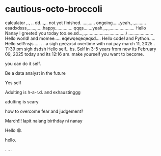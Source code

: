 # cautious-octo-broccoli
calculator ,.,
..
dd...,..
not yet finished. ....,.....
ongoing......yeah.,.,.........
esadxdsss,......,.....happy..............
qqqs.......yeah.,.,.,....................
Hello Nanay I greeted you today too.ee.sd...,.,................................/
....................
Hello world! and momee.....
eqewqeqeqeqsd....
Hello code! and Python.....
Hello self!nsjs.....
 .
.
a sigh geezxsd
overtime with noi pay march 11, 2025 . 11:39 pm sigh
dsdsh
Hello self..
bs.
Self in 3-5 years from now its February 09, 2025 today and its 12:16 am. make yourself you want to become.

you can do it self.

Be a data analyst in the future

Yes self

Adulting is h-a-r.d. and exhaustinggg

adulting is scary 

how to overcome fear and judgement?


March!!! lapit nalang birthday ni nanay

Hello 😧.

hello.

. .. .
<!-- This will be a calculator not yet finish and its ongoing. 


Ongoing calculator program

octo octo

hello

hellooo

Feb 19, 2025 health link, city hall, baranggay hall at 1 pm police station
.

go forward 
